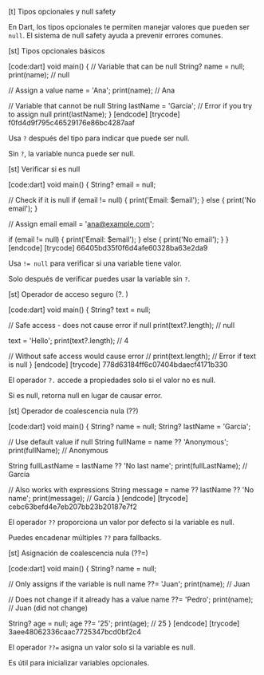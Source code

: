 [t] Tipos opcionales y null safety


En Dart, los tipos opcionales te permiten manejar valores que pueden ser `null`. El sistema de null safety ayuda a prevenir errores comunes.

[st] Tipos opcionales básicos

[code:dart]
void main() {
  // Variable that can be null
  String? name = null;
  print(name); // null
  
  // Assign a value
  name = 'Ana';
  print(name); // Ana
  
  // Variable that cannot be null
  String lastName = 'García'; // Error if you try to assign null
  print(lastName);
}
[endcode]
[trycode] f0fd4d9f795c46529176e86bc4287aaf


Usa `?` después del tipo para indicar que puede ser null.


Sin `?`, la variable nunca puede ser null.

[st] Verificar si es null

[code:dart]
void main() {
  String? email = null;
  
  // Check if it is null
  if (email != null) {
    print('Email: $email');
  } else {
    print('No email');
  }
  
  // Assign email
  email = 'ana@example.com';
  
  if (email != null) {
    print('Email: $email');
  } else {
    print('No email');
  }
}
[endcode]
[trycode] 66405bd35f0f6d4afe60328ba63e2da9


Usa `!= null` para verificar si una variable tiene valor.


Solo después de verificar puedes usar la variable sin `?`.

[st] Operador de acceso seguro (?. )

[code:dart]
void main() {
  String? text = null;
  
  // Safe access - does not cause error if null
  print(text?.length); // null
  
  text = 'Hello';
  print(text?.length); // 4
  
  // Without safe access would cause error
  // print(text.length); // Error if text is null
}
[endcode]
[trycode] 778d63184ff6c07404bdaecf4171b330


El operador `?.` accede a propiedades solo si el valor no es null.


Si es null, retorna null en lugar de causar error.

[st] Operador de coalescencia nula (??)

[code:dart]
void main() {
  String? name = null;
  String? lastName = 'García';
  
  // Use default value if null
  String fullName = name ?? 'Anonymous';
  print(fullName); // Anonymous
  
  String fullLastName = lastName ?? 'No last name';
  print(fullLastName); // García
  
  // Also works with expressions
  String message = name ?? lastName ?? 'No name';
  print(message); // García
}
[endcode]
[trycode] cebc63befd4e7eb207bb23b20187e7f2


El operador `??` proporciona un valor por defecto si la variable es null.


Puedes encadenar múltiples `??` para fallbacks.

[st] Asignación de coalescencia nula (??=)

[code:dart]
void main() {
  String? name = null;
  
  // Only assigns if the variable is null
  name ??= 'Juan';
  print(name); // Juan
  
  // Does not change if it already has a value
  name ??= 'Pedro';
  print(name); // Juan (did not change)
  
  String? age = null;
  age ??= '25';
  print(age); // 25
}
[endcode]
[trycode] 3aee48062336caac7725347bcd0bf2c4


El operador `??=` asigna un valor solo si la variable es null.


Es útil para inicializar variables opcionales. 